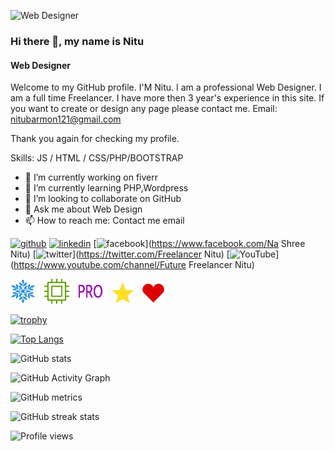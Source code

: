 ![Web Designer](https://scontent.fdac99-1.fna.fbcdn.net/v/t1.6435-9/s960x960/147437163_1341914592837826_171177982944536852_n.jpg?_nc_cat=102&ccb=1-5&_nc_sid=e3f864&_nc_eui2=AeE43jUKxxqqXFEWRVlK55BCAKPruPKSJLkAo-u48pIkuTWajOfwWPmCGn0vXI9SPxlUct5sMq4vKgiGQPt-7afz&_nc_ohc=k0uC9bOgW98AX-zp7QD&_nc_ht=scontent.fdac99-1.fna&oh=baf50ac733e2be9352124cd7f5332aca&oe=614C491C)

### Hi there 👋, my name is Nitu
#### Web Designer

Welcome to my GitHub profile.
I'M Nitu. I am a professional Web Designer. I am a full time Freelancer. I have more then 3 year's experience in this site. If you want to create or design any page please contact me.
Email: nitubarmon121@gmail.com

Thank you again for checking my profile.

Skills:  JS / HTML / CSS/PHP/BOOTSTRAP

- 🔭 I’m currently working on fiverr 
- 🌱 I’m currently learning PHP,Wordpress 
- 👯 I’m looking to collaborate on GitHub 
- 💬 Ask me about Web Design 
- 📫 How to reach me: Contact me email 


[<img src='https://cdn.jsdelivr.net/npm/simple-icons@3.0.1/icons/github.svg' alt='github' height='40'>](https://github.com/FreelancerNitu)  [<img src='https://cdn.jsdelivr.net/npm/simple-icons@3.0.1/icons/linkedin.svg' alt='linkedin' height='40'>](https://www.linkedin.com/in/nitu-barmon/)  [<img src='https://cdn.jsdelivr.net/npm/simple-icons@3.0.1/icons/facebook.svg' alt='facebook' height='40'>](https://www.facebook.com/Na Shree Nitu)  [<img src='https://cdn.jsdelivr.net/npm/simple-icons@3.0.1/icons/twitter.svg' alt='twitter' height='40'>](https://twitter.com/Freelancer Nitu)  [<img src='https://cdn.jsdelivr.net/npm/simple-icons@3.0.1/icons/youtube.svg' alt='YouTube' height='40'>](https://www.youtube.com/channel/Future Freelancer Nitu)  

<a href='https://archiveprogram.github.com/'><img src='https://raw.githubusercontent.com/acervenky/animated-github-badges/master/assets/acbadge.gif' width='40' height='40'></a> <a href='https://docs.github.com/en/developers'><img src='https://raw.githubusercontent.com/acervenky/animated-github-badges/master/assets/devbadge.gif' width='40' height='40'></a> <a href='https://github.com/pricing'><img src='https://raw.githubusercontent.com/acervenky/animated-github-badges/master/assets/pro.gif' width='40' height='40'></a> <a href='https://stars.github.com/'><img src='https://raw.githubusercontent.com/acervenky/animated-github-badges/master/assets/starbadge.gif' width='35' height='35'></a> <a href='https://docs.github.com/en/github/supporting-the-open-source-community-with-github-sponsors'><img src='https://raw.githubusercontent.com/acervenky/animated-github-badges/master/assets/sponsorbadge.gif' width='35' height='35'></a> 

[![trophy](https://github-profile-trophy.vercel.app/?username=FreelancerNitu)](https://github.com/ryo-ma/github-profile-trophy)

[![Top Langs](https://github-readme-stats.vercel.app/api/top-langs/?username=FreelancerNitu)](https://github.com/anuraghazra/github-readme-stats)

![GitHub stats](https://github-readme-stats.vercel.app/api?username=FreelancerNitu&show_icons=true&count_private=true)  

![GitHub Activity Graph](https://activity-graph.herokuapp.com/graph?username=FreelancerNitu)  

![GitHub metrics](https://metrics.lecoq.io/FreelancerNitu)  

![GitHub streak stats](https://github-readme-streak-stats.herokuapp.com/?user=FreelancerNitu)  

![Profile views](https://gpvc.arturio.dev/FreelancerNitu)  

